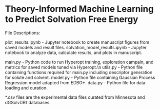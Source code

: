 # Theory-Informed Machine Learning to Predict Solvation Free Energy

File Descriptions:

plot_results.ipynb - Jupyter notebook to create manuscript figures from saved models and result files. 
solvation_model_results.ipynb - Jupyter notebook to analyze data, calculate results, and plots in manuscript.

main.py - Python code to run Hyperopt training, exploration campain, and metrics for saved models tuned via Hyperopt.\n
utils.py - Python file containing functions required for main.py including descriptor generation for solute and solvent.
model.py - Python file containing Gaussian Process Regression model adapted from EDBO+.
data.py - Python file for data loading and curation.

*.csv files are the experimental data files curated from Minnesota and dGSolvDB1 databases. 
